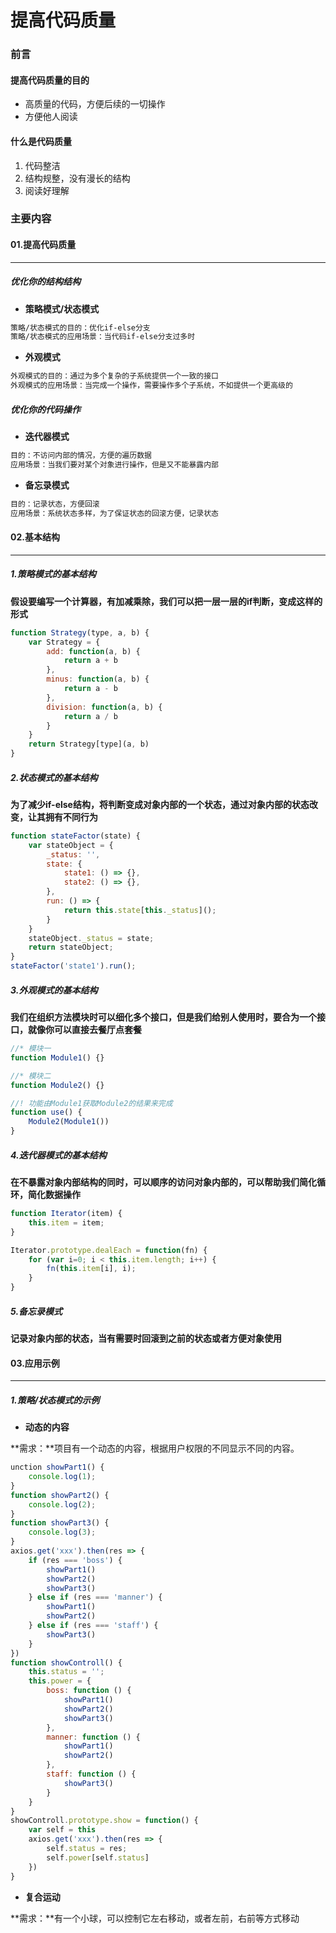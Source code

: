 # 提高代码质量

### 前言

#### 提高代码质量的目的

+ 高质量的代码，方便后续的一切操作
+ 方便他人阅读

#### 什么是代码质量

1. 代码整洁
2. 结构规整，没有漫长的结构
3. 阅读好理解

### 主要内容

#### 01.提高代码质量

------



##### 优化你的结构结构

+ **策略模式/状态模式**

```txt
策略/状态模式的目的：优化if-else分支
策略/状态模式的应用场景：当代码if-else分支过多时
```

+ **外观模式**

```txt
外观模式的目的：通过为多个复杂的子系统提供一个一致的接口
外观模式的应用场景：当完成一个操作，需要操作多个子系统，不如提供一个更高级的
```

##### 优化你的代码操作

+ **迭代器模式**

```txt
目的：不访问内部的情况，方便的遍历数据
应用场景：当我们要对某个对象进行操作，但是又不能暴露内部
```

+ **备忘录模式**

```txt
目的：记录状态，方便回滚
应用场景：系统状态多样，为了保证状态的回滚方便，记录状态
```



#### 02.基本结构

------

##### 1.策略模式的基本结构

**假设要编写一个计算器，有加减乘除，我们可以把一层一层的if判断，变成这样的形式**

```js
function Strategy(type, a, b) {
    var Strategy = {
        add: function(a, b) {
            return a + b
        },
        minus: function(a, b) {
            return a - b
        },
        division: function(a, b) {
            return a / b
        }
    }
    return Strategy[type](a, b)
}
```

##### **2.状态模式的基本结构**

**为了减少if-else结构，将判断变成对象内部的一个状态，通过对象内部的状态改变，让其拥有不同行为**

```js
function stateFactor(state) {
    var stateObject = {
        _status: '',
        state: {
            state1: () => {},
            state2: () => {},
        },
        run: () => {
            return this.state[this._status]();
        }
    }
    stateObject._status = state;
    return stateObject;
}
stateFactor('state1').run();
```

##### **3.外观模式的基本结构**

**我们在组织方法模块时可以细化多个接口，但是我们给别人使用时，要合为一个接口，就像你可以直接去餐厅点套餐**

```js
//* 模块一
function Module1() {}

//* 模块二
function Module2() {}

//! 功能由Module1获取Module2的结果来完成
function use() {
    Module2(Module1())
}
```

##### 4.迭代器模式的基本结构

**在不暴露对象内部结构的同时，可以顺序的访问对象内部的，可以帮助我们简化循环，简化数据操作**

```js
function Iterator(item) {
    this.item = item;
}

Iterator.prototype.dealEach = function(fn) {
    for (var i=0; i < this.item.length; i++) {
        fn(this.item[i], i);
    }
}
```

##### 5.备忘录模式

**记录对象内部的状态，当有需要时回滚到之前的状态或者方便对象使用**



#### 03.应用示例

------

##### 1.策略/状态模式的示例

+ **动态的内容**

**需求：**项目有一个动态的内容，根据用户权限的不同显示不同的内容。

```js
unction showPart1() {
    console.log(1);
}
function showPart2() {
    console.log(2);
}
function showPart3() {
    console.log(3);
}
axios.get('xxx').then(res => {
    if (res === 'boss') {
        showPart1()
        showPart2()
        showPart3()
    } else if (res === 'manner') {
        showPart1()
        showPart2()
    } else if (res === 'staff') {
        showPart3()
    }
})
function showControll() {
    this.status = '';
    this.power = {
        boss: function () {
            showPart1()
            showPart2()
            showPart3()
        },
        manner: function () {
            showPart1()
            showPart2()
        },
        staff: function () {
            showPart3()
        }
    }
}
showControll.prototype.show = function() {
    var self = this
    axios.get('xxx').then(res => {
        self.status = res;
        self.power[self.status]
    })
}
```



+ **复合运动**

**需求：**有一个小球，可以控制它左右移动，或者左前，右前等方式移动